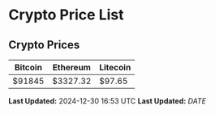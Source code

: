 # Crypto Price List

## Crypto Prices
| Bitcoin | Ethereum | Litecoin |
| ------- | -------- | -------- |
| $91845 | $3327.32 | $97.65 |
**Last Updated:** 2024-12-30 16:53 UTC
**Last Updated:** $DATE$
